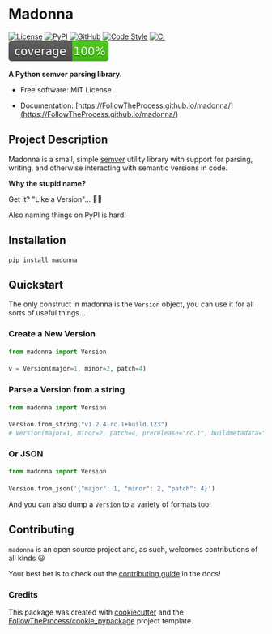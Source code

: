 # Madonna

[![License](https://img.shields.io/github/license/FollowTheProcess/madonna)](https://github.com/FollowTheProcess/madonna)
[![PyPI](https://img.shields.io/pypi/v/madonna.svg?logo=python)](https://pypi.python.org/pypi/madonna)
[![GitHub](https://img.shields.io/github/v/release/FollowTheProcess/madonna?logo=github&sort=semver)](https://github.com/FollowTheProcess/madonna)
[![Code Style](https://img.shields.io/badge/code%20style-black-black)](https://github.com/FollowTheProcess/madonna)
[![CI](https://github.com/FollowTheProcess/madonna/workflows/CI/badge.svg)](https://github.com/FollowTheProcess/madonna/actions?query=workflow%3ACI)
[![Coverage](https://github.com/FollowTheProcess/madonna/raw/main/docs/img/coverage.svg)](https://github.com/FollowTheProcess/madonna)

**A Python semver parsing library.**

* Free software: MIT License

* Documentation: [https://FollowTheProcess.github.io/madonna/](<https://FollowTheProcess.github.io/madonna/>)

## Project Description

Madonna is a small, simple [semver] utility library with support for parsing, writing, and otherwise interacting with semantic versions in code.

**Why the stupid name?**

Get it? "Like a Version"... 👏🏻

Also naming things on PyPI is hard!

## Installation

```shell
pip install madonna
```

## Quickstart

The only construct in madonna is the `Version` object, you can use it for all sorts of useful things...

### Create a New Version

```python
from madonna import Version

v = Version(major=1, minor=2, patch=4)
```

### Parse a Version from a string

```python
from madonna import Version

Version.from_string("v1.2.4-rc.1+build.123")
# Version(major=1, minor=2, patch=4, prerelease="rc.1", buildmetadata="build.123")
```

### Or JSON

```python
from madonna import Version

Version.from_json('{"major": 1, "minor": 2, "patch": 4}')
```

And you can also dump a `Version` to a variety of formats too!

## Contributing

`madonna` is an open source project and, as such, welcomes contributions of all kinds :smiley:

Your best bet is to check out the [contributing guide] in the docs!

### Credits

This package was created with [cookiecutter](https://github.com/cookiecutter/cookiecutter) and the [FollowTheProcess/cookie_pypackage] project template.

[cookiecutter]: https://github.com/cookiecutter/cookiecutter
[FollowTheProcess/cookie_pypackage]: https://github.com/FollowTheProcess/cookie_pypackage
[contributing guide]: https://FollowTheProcess.github.io/madonna/contributing/contributing.html
[semver]: https://semver.org
